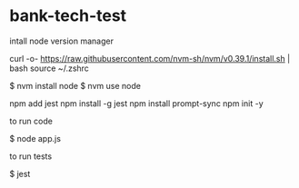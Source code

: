 # bank-tech-test


intall node version manager

curl -o- https://raw.githubusercontent.com/nvm-sh/nvm/v0.39.1/install.sh | bash
source ~/.zshrc


$ nvm install node
$ nvm use node


npm add jest
npm install -g jest
npm install prompt-sync
npm init -y



to run code

$ node app.js

to run tests

$ jest